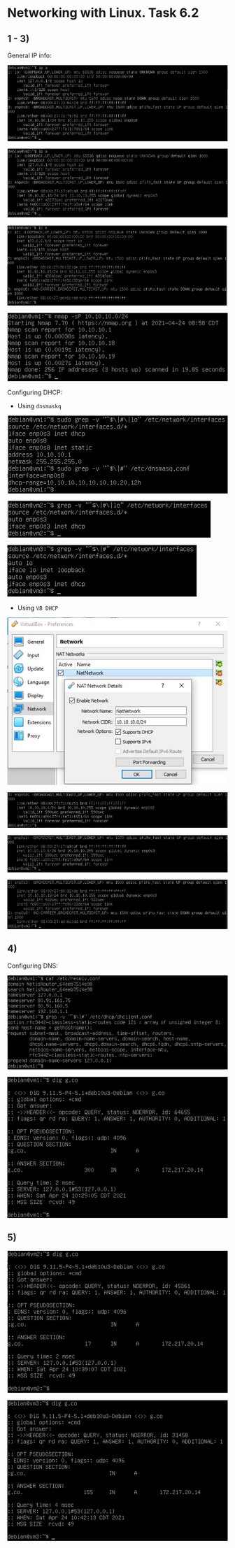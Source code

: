 
# Networking with Linux. Task 6.2

## 1 - 3)

General IP info:

![Screenshot](screenshots/6.2.1_3.jpg)

![Screenshot](screenshots/6.2.1-3_1.jpg)

![Screenshot](screenshots/6.2.1-3_2.jpg)

![Screenshot](screenshots/6.2.1_4.jpg)

Configuring DHCP:

* Using `dnsmaskq`

![Screenshot](screenshots/6.2.2_3.jpg)

![Screenshot](screenshots/6.2.2_4.jpg)

![Screenshot](screenshots/6.2.2_5.jpg)

* Using `VB DHCP`

![Screenshot](screenshots/6.2.2_6.jpg)

![Screenshot](screenshots/6.2.2_7.jpg)

![Screenshot](screenshots/6.2.2_8.jpg)

![Screenshot](screenshots/6.2.2_9.jpg)

## 4)

Configuring DNS:

![Screenshot](screenshots/6.2.4_2.jpg)

![Screenshot](screenshots/6.2.4_1.jpg)

## 5)

![Screenshot](screenshots/6.2.5_1.jpg)

![Screenshot](screenshots/6.2.5_2.jpg)

